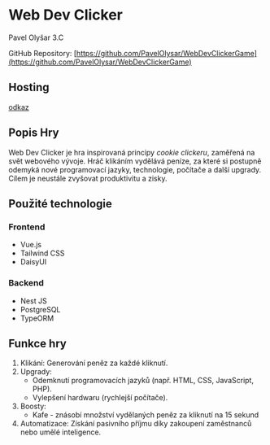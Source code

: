 # Web Dev Clicker

Pavel Olyšar 3.C

GitHub Repository: [https://github.com/PavelOlysar/WebDevClickerGame](https://github.com/PavelOlysar/WebDevClickerGame)

## Hosting

[odkaz](https://olysar-pavel-64f63-kurnv.hosting.ssps.cajthaml.eu/)

## Popis Hry

Web Dev Clicker je hra inspirovaná principy *cookie clickeru*, zaměřená na svět webového vývoje. Hráč klikáním vydělává peníze, za které si postupně odemyká nové programovací jazyky, technologie, počítače a další upgrady. Cílem je neustále zvyšovat produktivitu a zisky.

## Použité technologie

### Frontend

* Vue.js  
* Tailwind CSS  
* DaisyUI

### Backend

* Nest JS  
* PostgreSQL  
* TypeORM

## Funkce hry

1. Klikání: Generování peněz za každé kliknutí.  
2. Upgrady:  
   * Odemknutí programovacích jazyků (např. HTML, CSS, JavaScript, PHP).  
   * Vylepšení hardwaru (rychlejší počítače).  
3. Boosty:  
   * Kafe - znásobí množství vydělaných peněz za kliknutí na 15 sekund  
4. Automatizace: Získání pasivního příjmu díky zakoupení zaměstnanců nebo umělé inteligence.
